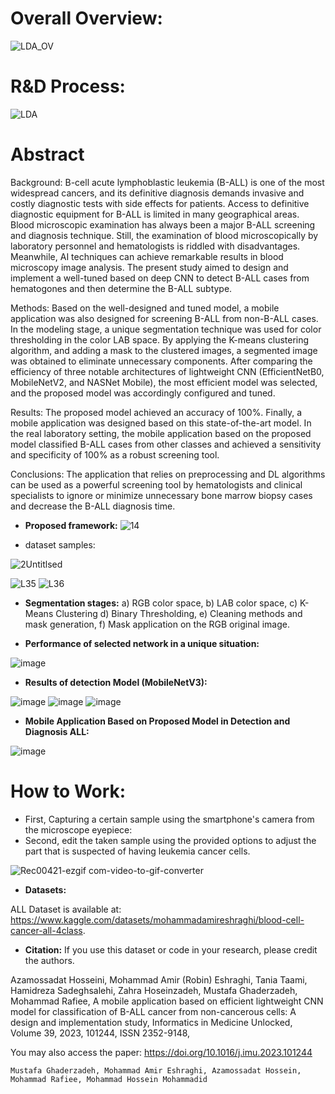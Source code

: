 
# Overall Overview:

![LDA_OV](https://github.com/MAmirEshraghi/Leukemia_Diagnosis_Application/assets/92205834/1794a148-2b24-4f6e-b2e0-e746683b68ed)

# R&D Process:
![LDA](https://github.com/MAmirEshraghi/Leukemia_Diagnosis_Application/assets/92205834/9dd8d252-704e-4a70-ad48-bf8e70c98a09)


# Abstract
Background:
B-cell acute lymphoblastic leukemia (B-ALL) is one of the most widespread cancers, and its definitive diagnosis demands invasive and costly diagnostic tests with side effects for patients. Access to definitive diagnostic equipment for B-ALL is limited in many geographical areas. Blood microscopic examination has always been a major B-ALL screening and diagnosis technique. Still, the examination of blood microscopically by laboratory personnel and hematologists is riddled with disadvantages. Meanwhile, AI techniques can achieve remarkable results in blood microscopy image analysis. The present study aimed to design and implement a well-tuned based on deep CNN to detect B-ALL cases from hematogones and then determine the B-ALL subtype.

Methods:
Based on the well-designed and tuned model, a mobile application was also designed for screening B-ALL from non-B-ALL cases. In the modeling stage, a unique segmentation technique was used for color thresholding in the color LAB space. By applying the K-means clustering algorithm, and adding a mask to the clustered images, a segmented image was obtained to eliminate unnecessary components. After comparing the efficiency of three notable architectures of lightweight CNN (EfficientNetB0, MobileNetV2, and NASNet Mobile), the most efficient model was selected, and the proposed model was accordingly configured and tuned.

Results:
The proposed model achieved an accuracy of 100%. Finally, a mobile application was designed based on this state-of-the-art model. In the real laboratory setting, the mobile application based on the proposed model classified B-ALL cases from other classes and achieved a sensitivity and specificity of 100% as a robust screening tool.

Conclusions:
The application that relies on preprocessing and DL algorithms can be used as a powerful screening tool by hematologists and clinical specialists to ignore or minimize unnecessary bone marrow biopsy cases and decrease the B-ALL diagnosis time.



- **Proposed framework:**
![14](https://user-images.githubusercontent.com/92205834/160648346-cd4f23ff-513c-4b2d-b070-17affd5ea8ca.png)



- dataset samples:

![2Untitlsed](https://github.com/MAmirEshraghi/Lightweight-Deep-CNN-Based-Mobile-App-in-the-Screening-of-ALL/assets/92205834/7a98cd2c-0648-40ec-a92a-c84c1bbb95a2)

![L35](https://github.com/user-attachments/assets/2b5b0bef-de46-40cb-bf4a-716252cff1ab)
![L36](https://github.com/user-attachments/assets/ea832d21-dcaa-4d73-9fc7-8c2fafff7466)


- **Segmentation stages:**
a) RGB color space, b) LAB color space, c) K-Means Clustering d) Binary Thresholding, e) Cleaning methods and mask generation, f) Mask application on the RGB original image. 

- **Performance of selected network in a unique situation:**

![image](https://user-images.githubusercontent.com/92205834/160406634-c83943a3-250a-4402-bd27-b51e8b90b18e.png)

- **Results of detection Model (MobileNetV3):**

![image](https://user-images.githubusercontent.com/92205834/160360330-581c268b-dd5d-458a-9722-e5e9557119fa.png)
![image](https://user-images.githubusercontent.com/92205834/160360345-7132cdcb-3754-4f0d-ac3c-665815f17131.png)
![image](https://user-images.githubusercontent.com/92205834/160360362-45b4d4ac-1f2a-4e94-a8e7-fea75c3d531d.png)

- **Mobile Application Based on Proposed Model in Detection and Diagnosis ALL:**

![image](https://user-images.githubusercontent.com/92205834/160360502-9dd72bcf-30f1-489a-a67b-29a1fdd05fa1.png)


# How to Work:

- First, Capturing a certain sample using the smartphone's camera from the microscope eyepiece: 
- Second, edit the taken sample using the provided options to adjust the part that is suspected of having leukemia cancer cells.

![Rec00421-ezgif com-video-to-gif-converter](https://github.com/user-attachments/assets/99153e6e-644a-4cd9-afbe-3809d1caa04a)


- **Datasets:**

ALL Dataset is available at: https://www.kaggle.com/datasets/mohammadamireshraghi/blood-cell-cancer-all-4class.

- **Citation:**
If you use this dataset or code in your research, please credit the authors.

Azamossadat Hosseini, Mohammad Amir (Robin) Eshraghi, Tania Taami, Hamidreza Sadeghsalehi, Zahra Hoseinzadeh, Mustafa Ghaderzadeh, Mohammad Rafiee, A mobile application based on efficient lightweight CNN model for classification of B-ALL cancer from non-cancerous cells: A design and implementation study, Informatics in Medicine Unlocked, Volume 39, 2023, 101244, ISSN 2352-9148,

You may also access the paper: https://doi.org/10.1016/j.imu.2023.101244
```
Mustafa Ghaderzadeh, Mohammad Amir Eshraghi, Azamossadat Hossein, Mohammad Rafiee, Mohammad Hossein Mohammadid 
```
